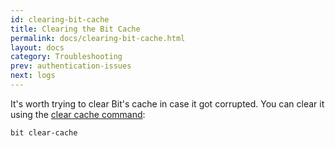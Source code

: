 ```yaml
---
id: clearing-bit-cache
title: Clearing the Bit Cache
permalink: docs/clearing-bit-cache.html
layout: docs
category: Troubleshooting
prev: authentication-issues
next: logs
---
```


It's worth trying to clear Bit's cache in case it got corrupted. You can clear it using the [clear cache command](/docs/cli-clear-cache.html):

```bash
bit clear-cache
```
